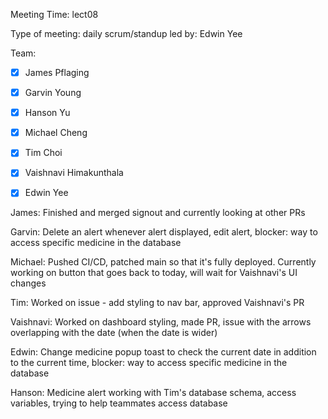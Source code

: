 Meeting Time: lect08

Type of meeting: daily scrum/standup
led by: Edwin Yee

Team: 
- [x] James Pflaging
- [x] Garvin Young
- [x] Hanson Yu
- [x] Michael Cheng
- [x] Tim Choi
- [x] Vaishnavi Himakunthala
- [x] Edwin Yee


James: 
Finished and merged signout and currently looking at other PRs 

Garvin: 
Delete an alert whenever alert displayed, edit alert, blocker: way to access specific medicine in the database

Michael: 
Pushed CI/CD, patched main so that it's fully deployed. Currently working on button that goes back to today, will wait for Vaishnavi's UI changes 

Tim: 
Worked on issue - add styling to nav bar, approved Vaishnavi's PR

Vaishnavi: 
Worked on dashboard styling, made PR, issue with the arrows overlapping with the date (when the date is wider)

Edwin: 
Change medicine popup toast to check the current date in addition to the current time, blocker: way to access specific medicine in the database

Hanson: 
Medicine alert working with Tim's database schema, access variables, trying to help teammates access database
